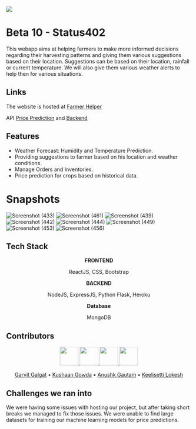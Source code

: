 <img src="https://farmer-helper-v2.netlify.app/static/media/argon-react.99ed0daa.png" />

# Beta 10 - Status402
This webapp aims at helping farmers to make more informed decisions regarding their harvesting patterns and giving them various suggestions based on their location.
Suggestions can be based on their location, rainfall or current temperature.
We will also give them various weather alerts to help then for various situations.

## Links
The website is hosted at <a href="https://farmer-helper-v2.netlify.app/">Farmer Helper</a>
  
API <a href="https://price-predictor-api3.herokuapp.com/">Price Prediction</a> and [Backend](https://beta10-backend.herokuapp.com/)



## Features

-   Weather Forecast: Humidity and Temperature Prediction.
-   Providing suggestions to farmer based on his location and weather conditions.
-   Manage Orders and Inventories.
-   Price prediction for crops based on historical data.

# Snapshots

![Screenshot (433)](https://user-images.githubusercontent.com/72788557/139569135-43a6400c-4672-49d4-b9a7-60d5de807f34.png)
![Screenshot (461)](https://user-images.githubusercontent.com/72788557/139571224-6ea11b35-52ff-45bd-873b-109184f0a01d.png)
![Screenshot (439)](https://user-images.githubusercontent.com/72788557/139569268-a26d76d9-fb4b-4e2e-aaab-9020bf6af481.png)
![Screenshot (442)](https://user-images.githubusercontent.com/72788557/139569281-935b3208-7e41-453e-b174-5712f46d0590.png)
![Screenshot (444)](https://user-images.githubusercontent.com/72788557/139569293-4cef9127-d645-4628-b955-4ff469fb2368.png)
![Screenshot (449)](https://user-images.githubusercontent.com/72788557/139569311-f686e47a-6206-423c-8868-d1b1ff80eaf9.png)
![Screenshot (453)](https://user-images.githubusercontent.com/72788557/139569317-6cd27dbd-fb12-4785-b49e-39d9f2907628.png)
![Screenshot (456)](https://user-images.githubusercontent.com/72788557/139569322-721fef7a-9256-49b9-bdbb-3b99b5b47f6b.png)

## Tech Stack

<p align="center"><b>FRONTEND</b></p>
<p align="center">
		ReactJS, CSS, Bootstrap
</p>

<p align="center"><b>BACKEND</b></p>
<p align="center">
		NodeJS, ExpressJS, Python Flask, Heroku
</p>

<p align="center"><b>Database</b></p>
<p align="center">
		MongoDB
</p>

## Contributors

<p align="center">
<a href="https://github.com/gg-dev-05">
	<img src="https://github.com/gg-dev-05.png" width="50px">
</a>

<a href="https://github.com/kushaangowda">
	<img src="https://github.com/kushaangowda.png" width="50px">
</a>

<a href="https://github.com/Anushk2001">
	<img src="https://github.com/Anushk2001.png" width="50px">
</a>

<a href="https://github.com/lokeshkeelisetti">
  	<img src="https://github.com/lokeshkeelisetti.png" width="50px">
</a>

</p>

<p align="center">
		<a href="https://github.com/gg-dev-05">Garvit Galgat</a> •
    <a href="https://github.com/somyamehta24">Kushaan Gowda</a> •
    <a href="https://github.com/Anushk2001">Anushk Gautam</a> •
		<a href="https://github.com/lokeshkeelisetti">Keelisetti Lokesh</a>
</p>

## Challenges we ran into
We were having some issues with hosting our project, but after taking short breaks we managed to fix those issues.
We were unable to find large datasets for training our machine learning models for price predictions.

